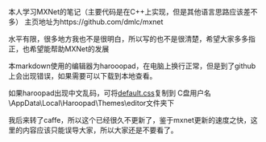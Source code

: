 本人学习MXNet的笔记（主要代码是在C++上实现，但是其他语言思路应该差不多）
主页地址为https://github.com/dmlc/mxnet

水平有限，很多地方我也不是很明白，所以写的也不是很清楚，希望大家多多指正，也希望能帮助MXNet的发展

本markdown使用的编辑器为harooopad，在电脑上换行正常，但是到了github上会出现错误，如果需要可以下载到本地查看。

如果haroopad出现中文乱码，可将[default.css](.\haroopad\default.css)复制到
C盘用户名\AppData\Local\Haroopad\Themes\editor文件夹下

我后来转了caffe，所以这个已经很久不更新了，鉴于mxnet更新的速度之快，这里的内容应该只能误导大家，所以大家还是不要看了。
